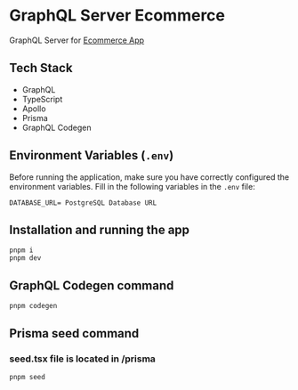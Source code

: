 # GraphQL Server Ecommerce

GraphQL Server for [Ecommerce App](https://github.com/jjxmonster/next13-ecommerce)

## Tech Stack

- GraphQL
- TypeScript
- Apollo
- Prisma
- GraphQL Codegen

## Environment Variables (`.env`)

Before running the application, make sure you have correctly configured the environment variables. Fill in the following variables in the `.env` file:

```env
DATABASE_URL= PostgreSQL Database URL
```

## Installation and running the app

```
pnpm i
pnpm dev
```

## GraphQL Codegen command

```
pnpm codegen
```

## Prisma seed command

### seed.tsx file is located in /prisma

```
pnpm seed
```
